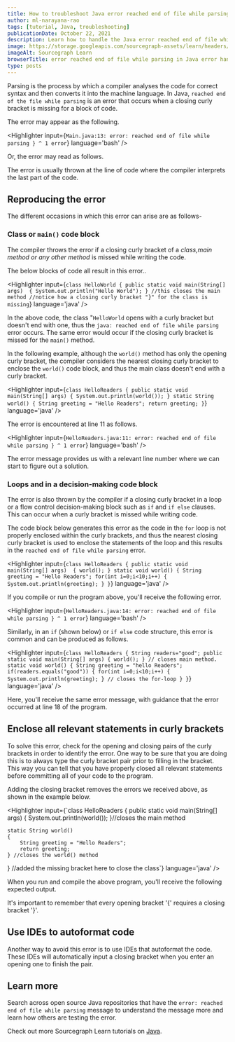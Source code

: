 ```yaml
---
title: How to troubleshoot Java error reached end of file while parsing
author: ml-narayana-rao
tags: [tutorial, Java, troubleshooting]
publicationDate: October 22, 2021
description: Learn how to handle the Java error reached end of file while parsing
image: https://storage.googleapis.com/sourcegraph-assets/learn/headers/sourcegraph-learn-header.png
imageAlt: Sourcegraph Learn
browserTitle: error reached end of file while parsing in Java error handling
type: posts
---
```


Parsing is the process by which a compiler analyses the code for correct syntax and then converts it into the machine language. In Java, `reached end of the file while parsing` is an error that occurs when a closing curly bracket is missing for a block of code.

The error may appear as the following.

<Highlighter
input={`Main.java:13: error: reached end of file while parsing
	}
	 ^
1 error`}
language='bash'
/>

Or, the error may read as follows. 

<Highlighter
input='java: reached end of file while parsing'
language='bash'
/>

The error is usually thrown at the line of code where the compiler interprets the last part of the code.

## Reproducing the error

The different occasions in which this error can arise are as follows-

### Class or `main()` code block

The compiler throws the error if a closing curly bracket of a   *class,main method or any other method* is missed while writing the code. 

The below blocks of code all result in this error..

<Highlighter
input={`class HelloWorld
{
	public static void main(String[] args) 
	{
		System.out.println("Hello World");
	} //this closes the main method
    //notice how a closing curly bracket "}" for the class is missing`}
language='java'
/>

In the above code, the class "`HelloWorld` opens with a curly bracket but doesn't end with one, thus the `java: reached end of file while parsing` error occurs. The same error would occur if the closing curly bracket is missed for the `main()` method.

In the following example, although the `world()` method has only the opening curly bracket, the compiler considers the nearest closing curly bracket to enclose the `world()` code block, and thus the main class doesn't end with a curly bracket.

<Highlighter
input={`class HelloReaders
{
    public static void main(String[] args)
    {
        System.out.println(world());
    }
    static String world()
    {
        String greeting = "Hello Readers";
    return greeting;
}`}
language='java'
/>

The error is encountered at line 11 as follows.

<Highlighter
input={`HelloReaders.java:11: error: reached end of file while parsing
}
 ^
1 error`}
language='bash'
/>

The error message provides us with a relevant line number where we can start to figure out a solution. 

### Loops and in a decision-making code block

The error is also thrown by the compiler if a closing curly bracket in a loop or a flow control decision-making block such as `if` and `if else` clauses. This can occur when a curly bracket is missed while writing code.

The code block below generates this error as the code in the `for` loop is not properly enclosed within the curly brackets, and thus the nearest closing curly bracket is used to enclose the statements of the loop and this results in the `reached end of file while parsing` error.

<Highlighter
input={`class HelloReaders
{
    public static void main(String[] args) 
    {
        world();
    }
    static void world()
    {
        String greeting = "Hello Readers";
        for(int i=0;i<10;i++)
        {
            System.out.println(greeting);
    }
}`}
language='java'
/>

If you compile or run the program above, you'll receive the following error. 

<Highlighter
input={`HelloReaders.java:14: error: reached end of file while parsing
}
 ^
1 error`}
language='bash'
/>

Similarly, in an `if` (shown below) or `if else` code structure, this error is common and can be produced as follows.

<Highlighter
input={`class HelloReaders
{
    String readers="good";
    public static void main(String[] args)
    {
        world();
    } // closes main method.
    static void world()
    {
        String greeting = "hello Readers";
        if(readers.equals("good"))
         {
           for(int i=0;i<10;i++)
           {
              System.out.println(greeting);
           } // closes the for-loop
    }
}`}
language='java'
/>

Here, you'll receive the same error message, with guidance that the error occurred at line 18 of the program.

## Enclose all relevant statements in curly brackets

To solve this error, check for the opening and closing pairs of the curly brackets in order to identify the error. One way to be sure that you are doing this is to always type the curly bracket pair prior to filling in the bracket. This way you can tell that you have properly closed all relevant statements before committing all of your code to the program.

Adding the closing bracket removes the errors we received above, as shown in the example below.

<Highlighter
input={`class HelloReaders
{
    public static void main(String[] args)
    {
        System.out.println(world());
    }//closes the main method

    static String world()
    {
        String greeting = "Hello Readers";
        return greeting;
    } //closes the world() method
} //added the missing bracket here to close the class`}
language='java'
/>

When you run and compile the above program, you'll receive the following expected output. 

<Highlighter
input='Hello Readers'
language='bash'
/>

It's important to remember that every opening bracket '{' requires a closing bracket '}'.

## Use IDEs to autoformat code

Another way to avoid this error is to use IDEs that autoformat the code. These IDEs will automatically input a closing bracket when you enter an opening one to finish the pair.

## Learn more

Search across open source Java repositories that have the `error: reached end of file while parsing` message to understand the message more and learn how others are testing the error. 

<SourcegraphSearch query="error: reached end of file while parsing lang:java" patternType="literal"/>

Check out more Sourcegraph Learn tutorials on [Java](https://learn.sourcegraph.com/tags/java).
